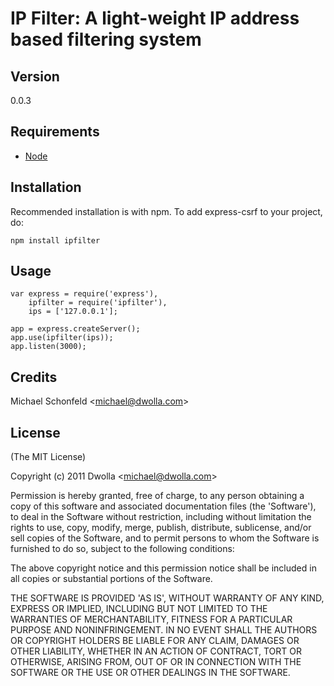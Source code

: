 IP Filter: A light-weight IP address based filtering system
=================================================================================

## Version
0.0.3

## Requirements
- [Node](http://github.com/ry/node)

## Installation

Recommended installation is with npm. To add express-csrf to your project, do:

    npm install ipfilter

## Usage

    var express = require('express'),
        ipfilter = require('ipfilter'),
        ips = ['127.0.0.1'];

    app = express.createServer();
    app.use(ipfilter(ips));
    app.listen(3000);

## Credits

Michael Schonfeld &lt;michael@dwolla.com&gt;

## License 

(The MIT License)

Copyright (c) 2011 Dwolla &lt;michael@dwolla.com&gt;

Permission is hereby granted, free of charge, to any person obtaining
a copy of this software and associated documentation files (the
'Software'), to deal in the Software without restriction, including
without limitation the rights to use, copy, modify, merge, publish,
distribute, sublicense, and/or sell copies of the Software, and to
permit persons to whom the Software is furnished to do so, subject to
the following conditions:

The above copyright notice and this permission notice shall be
included in all copies or substantial portions of the Software.

THE SOFTWARE IS PROVIDED 'AS IS', WITHOUT WARRANTY OF ANY KIND,
EXPRESS OR IMPLIED, INCLUDING BUT NOT LIMITED TO THE WARRANTIES OF
MERCHANTABILITY, FITNESS FOR A PARTICULAR PURPOSE AND NONINFRINGEMENT.
IN NO EVENT SHALL THE AUTHORS OR COPYRIGHT HOLDERS BE LIABLE FOR ANY
CLAIM, DAMAGES OR OTHER LIABILITY, WHETHER IN AN ACTION OF CONTRACT,
TORT OR OTHERWISE, ARISING FROM, OUT OF OR IN CONNECTION WITH THE
SOFTWARE OR THE USE OR OTHER DEALINGS IN THE SOFTWARE.